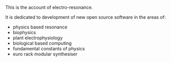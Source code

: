 This is the account of electro-resonance. 

It is dedicated to development of new open source software in the areas of:
* physics based resonance
* biophysics
* plant electrophysiology
* biological based computing
* fundamental constants of physics
* euro rack modular synthesiser

